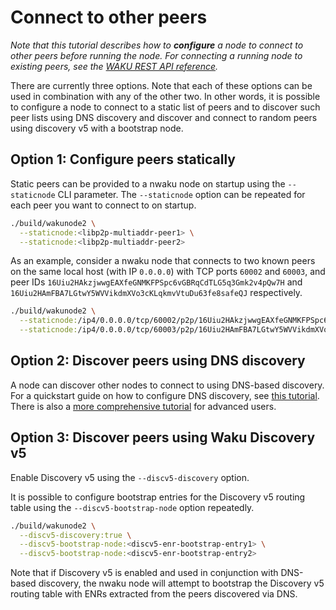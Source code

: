 # Connect to other peers

*Note that this tutorial describes how to **configure** a node to connect to other peers before running the node.
For connecting a running node to existing peers,
see the [WAKU REST API reference](https://waku-org.github.io/waku-rest-api/#post-/admin/v1/peers).*

There are currently three options.
Note that each of these options can be used in combination with any of the other two.
In other words, it is possible to configure a node to connect
to a static list of peers and
to discover such peer lists using DNS discovery and
discover and connect to random peers using discovery v5 with a bootstrap node.

## Option 1: Configure peers statically

Static peers can be provided to a nwaku node on startup using the `--staticnode` CLI parameter.
The `--staticnode` option can be repeated for each peer you want to connect to on startup.

```sh
./build/wakunode2 \
  --staticnode:<libp2p-multiaddr-peer1> \
  --staticnode:<libp2p-multiaddr-peer2>
```

As an example, consider a nwaku node that connects to two known peers
on the same local host (with IP `0.0.0.0`)
with TCP ports `60002` and `60003`,
and peer IDs `16Uiu2HAkzjwwgEAXfeGNMKFPSpc6vGBRqCdTLG5q3Gmk2v4pQw7H` and `16Uiu2HAmFBA7LGtwY5WVVikdmXVo3cKLqkmvVtuDu63fe8safeQJ` respectively.

```sh
./build/wakunode2 \
  --staticnode:/ip4/0.0.0.0/tcp/60002/p2p/16Uiu2HAkzjwwgEAXfeGNMKFPSpc6vGBRqCdTLG5q3Gmk2v4pQw7H \
  --staticnode:/ip4/0.0.0.0/tcp/60003/p2p/16Uiu2HAmFBA7LGtwY5WVVikdmXVo3cKLqkmvVtuDu63fe8safeQJ
```

## Option 2: Discover peers using DNS discovery

A node can discover other nodes to connect to using DNS-based discovery.
For a quickstart guide on how to configure DNS discovery,
see [this tutorial](./configure-dns-disc.md).
There is also a [more comprehensive tutorial](../../tutorial/dns-disc.md) for advanced users.

## Option 3: Discover peers using Waku Discovery v5

<!-- TODO: add link to a separate discv5 config tutorial here -->

Enable Discovery v5 using the `--discv5-discovery` option.

It is possible to configure bootstrap entries for the Discovery v5 routing table
using the `--discv5-bootstrap-node` option repeatedly.

```sh
./build/wakunode2 \
  --discv5-discovery:true \
  --discv5-bootstrap-node:<discv5-enr-bootstrap-entry1> \
  --discv5-bootstrap-node:<discv5-enr-bootstrap-entry2>
```

Note that if Discovery v5 is enabled and used in conjunction with DNS-based discovery,
the nwaku node will attempt to bootstrap the Discovery v5 routing table with ENRs extracted from the peers discovered via DNS.

